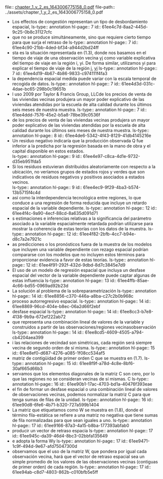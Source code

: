 file:: [chapter_1_y_2_es_1643006775158_0.pdf](../assets/chapter_1_y_2_es_1643006775158_0.pdf)
file-path:: ../assets/chapter_1_y_2_es_1643006775158_0.pdf

- Los effectos de congestión representan un  tipo  de  desbordamiento  espacial,
  ls-type:: annotation
  hl-page:: 7
  id:: 61ee4c7d-8aa2-445d-9c25-0b8c31127cfc
- que no se produce simultáneamente, sino que requiere cierto tiempo para que surja el retraso de
  ls-type:: annotation
  hl-page:: 7
  id:: 61ee4c90-21bb-4ded-bf34-a944d2bd24ff
- sta es la situación representada en (1.3), donde  nos  basamos  en  el  tiempo  de  viaje  de  una  observación  vecina  yj  como variable explicativa del tiempo de viaje en la región i, yi. De forma similar, utilizamos yi para explicar el tiempo de viaje de la región j, yj
  ls-type:: annotation
  hl-page:: 7
  id:: 61ee4d19-4b67-4b86-9833-c974111f4fa3
- la dependencia espacial medida puede variar con la escala temporal de recogida de datos.
  ls-type:: annotation
  hl-page:: 7
  id:: 61ee4d3d-031c-4dae-bc65-298b0c19651b
- l  uso  2009 por Taylor & Francis Group, LLCde  los  precios  de  venta  de  las  viviendas  vecinas  produjera  un  mayor  poder  explicativo  de  las  viviendas  atendidas  por  la  escuela  de  alta  calidad  durante  los  últimos  seis  meses  de  nuestra  muestra. 
  ls-type:: annotation
  hl-page:: 7
  id:: 61ee4ddd-7576-45e2-b5a8-78be39c0536f
- de  los  precios  de  venta  de  las  viviendas  vecinas  produjera  un  mayor  poder  explicativo  de  las  viviendas  atendidas  por  la  escuela  de  alta  calidad  durante  los  últimos  seis  meses  de  nuestra  muestra.
  ls-type:: annotation
  hl-page:: 8
  id:: 61ee4de6-5342-4f43-8129-41db4145216e
- Un   residuo negativo   indicaría   que   la   producción   observada Q fue  inferior  a  la  predicha  por  la  regresión  basada  en  la  mano  de  obra  y  el  capital  disponible  en  estos  estados.  
  ls-type:: annotation
  hl-page:: 9
  id:: 61ee4e97-c8ca-4d1e-9732-d35eb951fda5
- Si  los  residuos  estuvieran  distribuidos  aleatoriamente  con  respecto  a  la  ubicación,  no  veríamos  grupos  de  estados  rojos  y  verdes  que  son  indicativos  de  residuos  negativos  y  positivos  asociados  a  estados  vecinos.  
  ls-type:: annotation
  hl-page:: 9
  id:: 61ee4ec9-9f29-4ba3-b574-13b5715f4c4d
- así como la interdependencia tecnológica entre regiones, lo  que  conduce  a  una  regresión  de  forma  reducida  que  incluye  un  retardo  espacial de la variable dependiente.
  ls-type:: annotation
  hl-page:: 12
  id:: 61ee4f4c-9a90-4ecf-88cd-8a635d091d71
- s  estimaciones  e  inferencias  relativas  a  la  significancia  del parámetro  asociado  a  la  variable  espacialmente  retardada  podrían  utilizarse  para mostrar la coherencia de estas teorías con los datos de la muestra.
  ls-type:: annotation
  hl-page:: 12
  id:: 61ee4f82-2bfb-4cc7-b94e-d8c7a2e7921c
- as   predicciones   o   los   pronósticos  fuera  de  la  muestra  de  los  modelos  que  incluyen  una  variable  dependiente con rezago espacial podrían compararse con los modelos que no incluyen  estos  términos  para  proporcionar  evidencia  a  favor  de  estas  teorías.
  ls-type:: annotation
  hl-page:: 12
  id:: 61ee4f91-292f-432d-9dbd-8d7c3845e7d9
- El  uso  de  un  modelo  de  regresión  espacial  que  incluya  un  desfase  espacial  del  vector  de  la  variable  dependiente  puede  captar  algunas  de  estas  influencia
  ls-type:: annotation
  hl-page:: 13
  id:: 61ee4ffb-85ae-4c66-bd55-0969ad92b23d
- La solución al problema de la sobreparametrización
  ls-type:: annotation
  hl-page:: 14
  id:: 61ee8856-c370-446a-a8ba-c27c2b0b968c
- proceso  autorregresivo  espacial.
  ls-type:: annotation
  hl-page:: 14
  id:: 61ee8869-96cd-404e-b8ec-06a2d66f2ebf
- desfase espacial
  ls-type:: annotation
  hl-page:: 14
  id:: 61ee8cc3-b7e8-4138-9b9a-672ef222ab72
- que representa una combinación lineal de valores de la variable y construidos a partir de las observaciones/regiones vecinasobservación 
  ls-type:: annotation
  hl-page:: 14
  id:: 61ee8cd5-4609-4505-a794-cb4204aea399
- i  las relaciones  de  vecindad  son  simétricas,  cada  región  será  siempre  vecina  de  segundo orden de sí misma. 
  ls-type:: annotation
  hl-page:: 15
  id:: 61ee8ef0-d687-4276-a085-1f08cc534af5
- matriz de contigüidad de primer orden C que se muestra en (1.7). 
  ls-type:: annotation
  hl-page:: 15
  id:: 61ee8f9f-a78d-4c8e-8bf6-30af665d66b3
- servamos  que  los  elementos  diagonales  de  la  matriz  C son  cero,  por  lo  que  las  regiones  no  se  consideran  vecinas  de  sí  mismas.  C
  ls-type:: annotation
  hl-page:: 16
  id:: 61ee90b1-17ac-4703-bd1a-40476f393eae
- el  fin  de  formar  un  desfase  espacial  o  una  combinación  lineal  de  valores  de  observaciones  vecinas,  podemos  normalizar  la  matriz  C para  que  tenga  sumas  de  filas  de  la  unidad.
  ls-type:: annotation
  hl-page:: 16
  id:: 61ee90d8-6fe6-4b71-b320-727a599b1404
- La matriz que etiquetamos como W se muestra en (1.8), donde el término fila-estática   se   refiere   a   una   matriz   no   negativa   que   tiene   sumas   de   fila   normalizadas para que sean iguales a uno.
  ls-type:: annotation
  hl-page:: 17
  id:: 61ee9166-87a3-4a15-b8ba-177393abfab0
- producir  un  vector  de  retraso  espacia
  ls-type:: annotation
  hl-page:: 17
  id:: 61ee945c-da39-46d4-8bc3-02bbfa135649
- e  adopta  la  forma  Wy
  ls-type:: annotation
  hl-page:: 17
  id:: 61ee9471-1c9f-494d-9e67-afd75047300d
- observamos  que  el  uso  de  la  matriz  W,  que  pondera  por  igual  cada  observación  vecina,  hará  que  el  vector  de  retraso  espacial  sea  un  simple  promedio  de  los  valores  de  las  observaciones  vecinas  (contiguas de primer orden) de cada región. 
  ls-type:: annotation
  hl-page:: 17
  id:: 61ee94ab-c8d7-4803-862b-c010bfb5e5ff